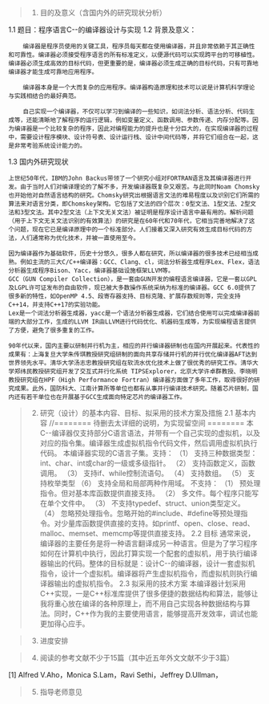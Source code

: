 > 1. 目的及意义（含国内外的研究现状分析）

1.1 题目：程序语言C--的编译器设计与实现
1.2 背景及意义：

```
    编译器是程序员使用的关键工具，程序员每天都在使用编译器，并且非常依赖于其正确性和可靠性。编译器必须接受程序语言的所有标准定义，以便源代码可以实现跨平台的可移植性。编译器必须生成高效的目标代码，但更重要的是，编译器必须生成正确的目标代码，只有可靠地编译器才能生成可靠地应用程序。

    编译器本身是一个大而复杂的应用程序。编译器构造原理和技术可以说是计算机科学理论与实践相结合的最好典范。

    自己实现一个编译器，不仅可以学习到编译的一些知识，如词法分析、语法分析、代码生成等，还能清晰地了解程序的运行逻辑，例如变量定义、函数调用、参数传递、内存分配等。因为编译器是一个比较复杂的程序，因此对编程能力的提升也是十分巨大的，在实现编译器的过程中，需要设计程序模块、设计符号表、设计运行栈、设计中间代码等，并将它们组合在一起，这是非常考验系统设计能力的。
```

1.3 国内外研究现状

```
上世纪50年代，IBM的John Backus带领了一个研究小组对FORTRAN语言及其编译器进行开发。由于当时人们对编译理论的了解不多，开发编译器既复杂又艰苦。与此同时Noam Chomsky也开始他对自然语言结构的研究。Chomsky研究出根据语言文法的难易程度以及识别它们所需的算法来对语言分类，即Chomskey架构。它包括了文法的四个层次：0型文法、1型文法、2型文法和3型文法。其中2型文法（上下文无关文法）被证明是程序设计语言中最有用的。解析问题（用于上下文无关文法识别的有效算法）的研究是在60年代和70年代，它相当完善地解决了这个问题，现在它已是编译原理中的一个标准部分。人们接着又深入研究有效生成目标代码的方法，人们通常称为优化技术，并被一直使用至今。

因为编译器作为基础软件，历史十分悠久，很多人都在研究，所以编译器的很多技术已经相当成熟。例如主流的三大C/C++编译器：GCC、Clang、cl，词法分析器生成程序Lex、Flex，语法分析器生成程序Bison、Yacc，编译器基础设施框架LLVM等。
GCC（GUN Compiler Collection），是一套由GUN开发的编程语言编译器，它是一套以GPL及LGPL许可证发布的自由软件，现已被大多数操作系统采纳为标准的编译器。GCC 6.0提供了很多新的特性，如OpenMP 4.5、段寄存器支持、目标克隆、扩展存数规则等，完全支持C++14，并支持C++17的实验功能。
Lex是一个词法分析器生成器，yacc是一个语法分析器生成器，它们结合使用可以完成编译器前端的大部分工作，生成的LLVM IR由LLVM进行代码优化、机器码生成等，为实现编程语言提供了方便，避免了很多重复的工作。

90年代以来，国内主要以研制并行机为主，相应的并行编译器研制也在国内开展起来。代表性的成果有：上海复旦大学朱传琪教授研究组研制的面向共享存储并行机的并行优化编译器AFT达到世界领先水平。清华大学汤志忠教授研究组在软流水优化技术上做了很优秀的研究工作。清华大学郑纬民教授研究组开发了交互式并行化系统 TIPSExplorer，北京大学许卓群教授、李晓明教授研究组在HPF（High Performance Fortran）编译器方面做了多年工作，取得很好的研究成果。此外，国防科大、江南计算所等单位也都有从事并行编译技术研究。随着芯片研制，国内还有若干单位也在开展基于GCC生成面向特定芯片的编译器工作。
```

> 2. 研究（设计）的基本内容、目标、拟采用的技术方案及措施
2.1 基本内容
//======== 待删去太详细的说明，为实现留空间 ========
本C--编译器仅支持部分C语言语法，并带有一个自己实现的虚拟机，以及对应的指令集。编译器生成虚拟机指令代码文件，然后调用虚拟机执行代码。
本编译器实现的C语言子集。支持：
（1）	支持三种数据类型：int、char、int或char的一级或多级指针。
（2）	支持函数定义，函数调用。
（3）	支持if、while控制流语句。
（4）	支持数组。
（5）	支持枚举类型
（6）	支持全局和局部两种作用域。
不支持：
（1）	预处理指令。但对基本库函数提供直接支持。
（2）	多文件。每个程序只能写在单个文件中。
（3）	不支持typedef、struct、union类型定义。
（4）	忽略预处理指令。忽略开始的#include、#define等预处理指令。对少量库函数提供直接的支持。如printf、open、close、read、malloc、memset、memcmp等提供直接支持。
2.2 目标
    通常来说，编译器的主要任务是将一种语言翻译成另一种语言。但是为了学习程序如何在计算机中执行，因此打算实现一个配套的虚拟机，用于执行编译器输出的代码。整体的目标就是：设计C--的编译器，设计一套虚拟机指令，设计一个虚拟机。编译器将产生虚拟机指令，而虚拟机则执行编译器输出的虚拟机指令。
2.3 拟采用的技术方案
本编译器计划采用C++实现，一是C++标准库提供了很多便捷的数据结构和算法，能够让我将重心放在编译的各种原理上，而不用自己实现各种数据结构与算法。同时，C++作为我的主要使用语言，能够提高开发效率，调试也能更加得心应手。

> 3. 进度安排

> 4. 阅读的参考文献不少于15篇（其中近五年外文文献不少于3篇）

[1] Alfred V.Aho，Monica S.Lam，Ravi Sethi，Jeffrey D.Ullman，

> 5. 指导老师意见
